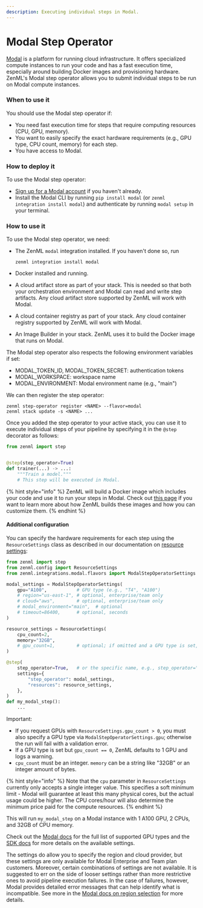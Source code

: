 ```yaml
---
description: Executing individual steps in Modal.
---
```


# Modal Step Operator

[Modal](https://modal.com) is a platform for running cloud infrastructure. It offers specialized compute instances to run your code and has a fast execution time, especially around building Docker images and provisioning hardware. ZenML's Modal step operator allows you to submit individual steps to be run on Modal compute instances.

### When to use it

You should use the Modal step operator if:

* You need fast execution time for steps that require computing resources (CPU, GPU, memory).
* You want to easily specify the exact hardware requirements (e.g., GPU type, CPU count, memory) for each step.
* You have access to Modal.

### How to deploy it

To use the Modal step operator:

* [Sign up for a Modal account](https://modal.com/signup) if you haven't already.
* Install the Modal CLI by running `pip install modal` (or `zenml integration install modal`) and authenticate by running `modal setup` in your terminal.

### How to use it

To use the Modal step operator, we need:

* The ZenML `modal` integration installed. If you haven't done so, run

  ```shell
  zenml integration install modal
  ```
* Docker installed and running.
* A cloud artifact store as part of your stack. This is needed so that both your
  orchestration environment and Modal can read and write step artifacts. Any
  cloud artifact store supported by ZenML will work with Modal.
* A cloud container registry as part of your stack. Any cloud container
  registry supported by ZenML will work with Modal.
* An Image Builder in your stack. ZenML uses it to build the Docker image that
  runs on Modal.

The Modal step operator also respects the following environment variables if set:
- MODAL_TOKEN_ID, MODAL_TOKEN_SECRET: authentication tokens
- MODAL_WORKSPACE: workspace name
- MODAL_ENVIRONMENT: Modal environment name (e.g., "main")

We can then register the step operator:

```shell
zenml step-operator register <NAME> --flavor=modal
zenml stack update -s <NAME> ...
```

Once you added the step operator to your active stack, you can use it to execute individual steps of your pipeline by specifying it in the `@step` decorator as follows:

```python
from zenml import step


@step(step_operator=True)
def trainer(...) -> ...:
    """Train a model."""
    # This step will be executed in Modal.
```

{% hint style="info" %}
ZenML will build a Docker image which includes your code and use it to run your steps in Modal. Check out [this page](https://docs.zenml.io/how-to/customize-docker-builds) if you want to learn more about how ZenML builds these images and how you can customize them.
{% endhint %}

#### Additional configuration

You can specify the hardware requirements for each step using the
`ResourceSettings` class as described in our documentation on [resource settings](https://docs.zenml.io/user-guides/tutorial/distributed-training):

```python
from zenml import step
from zenml.config import ResourceSettings
from zenml.integrations.modal.flavors import ModalStepOperatorSettings

modal_settings = ModalStepOperatorSettings(
    gpu="A100",           # GPU type (e.g., "T4", "A100")
    # region="us-east-1", # optional, enterprise/team only
    # cloud="aws",        # optional, enterprise/team only
    # modal_environment="main",  # optional
    # timeout=86400,      # optional, seconds
)

resource_settings = ResourceSettings(
    cpu_count=2,
    memory="32GB",
    # gpu_count=1,        # optional; if omitted and a GPU type is set, defaults to 1 GPU
)

@step(
    step_operator=True,   # or the specific name, e.g., step_operator="<NAME>"
    settings={
        "step_operator": modal_settings,
        "resources": resource_settings,
    },
)
def my_modal_step():
    ...
```

Important:
- If you request GPUs with `ResourceSettings.gpu_count > 0`, you must also specify a GPU type via `ModalStepOperatorSettings.gpu`; otherwise the run will fail with a validation error.
- If a GPU type is set but `gpu_count == 0`, ZenML defaults to 1 GPU and logs a warning.
- `cpu_count` must be an integer. `memory` can be a string like "32GB" or an integer amount of bytes.

{% hint style="info" %}
Note that the `cpu` parameter in `ResourceSettings` currently only accepts a single integer value. This specifies a soft minimum limit - Modal will guarantee at least this many physical cores, but the actual usage could be higher. The CPU cores/hour will also determine the minimum price paid for the compute resources.
{% endhint %}

This will run `my_modal_step` on a Modal instance with 1 A100 GPU, 2 CPUs, and
32GB of CPU memory.

Check out the [Modal docs](https://modal.com/docs/reference/modal.gpu) for the
full list of supported GPU types and the [SDK
docs](https://sdkdocs.zenml.io/latest/integration\_code\_docs/integrations-modal/#zenml.integrations.modal.flavors.modal\_step\_operator\_flavor.ModalStepOperatorSettings)
for more details on the available settings.

The settings do allow you to specify the region and cloud provider, but these
settings are only available for Modal Enterprise and Team plan customers.
Moreover, certain combinations of settings are not available. It is suggested to
err on the side of looser settings rather than more restrictive ones to avoid
pipeline execution failures. In the case of failures, however, Modal provides
detailed error messages that can help identify what is incompatible. See more in
the [Modal docs on region selection](https://modal.com/docs/guide/region-selection) for more
details.
